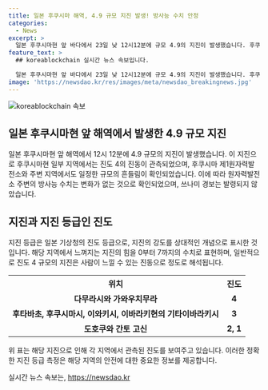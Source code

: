 ```yaml
---
title: 일본 후쿠시마 해역, 4.9 규모 지진 발생! 방사능 수치 안정
categories:
  - News
excerpt: >
  일본 후쿠시마현 앞 바다에서 23일 낮 12시12분에 규모 4.9의 지진이 발생했습니다. 후쿠시마현과 이바라키 등 지역에서 진도 3~4의 흔들림이 발생했지만, 원자력발전소 주변의 방사능 수치는 변화가 없었습니다. 쓰나미 경보는 발령되지 않았으며, 사람들의 느낌이나 주변 물체의 흔들림 정도를 수치로 나타내는 진도는 상대적인 개념으로 0부터 7까지 표시됩니다.
feature_text: >
  ## koreablockchain 실시간 뉴스 속보입니다.

  일본 후쿠시마현 앞 바다에서 23일 낮 12시12분에 규모 4.9의 지진이 발생했습니다. 후쿠시마현과 이바라키 등 지역에서 진도 3~4의 흔들림이 발생했지만, 원자력발전소 주변의 방사능 수치는 변화가 없었습니다. 쓰나미 경보는 발령되지 않았으며, 사람들의 느낌이나 주변 물체의 흔들림 정도를 수치로 나타내는 진도는 상대적인 개념으로 0부터 7까지 표시됩니다.
image: 'https://newsdao.kr/res/images/meta/newsdao_breakingnews.jpg'
---
```


<p><img src="https://newsdao.kr/res/images/meta/newsdao_breakingnews.jpg" alt="koreablockchain 속보" /></p>

<h2 data-ke-size="size26">일본 후쿠시마현 앞 해역에서 발생한 4.9 규모 지진</h2>

<p data-ke-size="size16">일본 후쿠시마현 앞 해역에서 12시 12분에 4.9 규모의 지진이 발생했습니다. 이 지진으로 후쿠시마현 일부 지역에서는 진도 4의 진동이 관측되었으며, 후쿠시마 제1원자력발전소와 주변 지역에서도 일정한 규모의 흔들림이 확인되었습니다. 이에 따라 원자력발전소 주변의 방사능 수치는 변화가 없는 것으로 확인되었으며, 쓰나미 경보는 발령되지 않았습니다.</p>

<h2 data-ke-size="size26">지진과 지진 등급인 진도</h2>

<p data-ke-size="size16">지진 등급은 일본 기상청의 진도 등급으로, 지진의 강도를 상대적인 개념으로 표시한 것입니다. 해당 지역에서 느껴지는 지진의 힘을 0부터 7까지의 수치로 표현하며, 일반적으로 진도 4 규모의 지진은 사람이 느낄 수 있는 진동으로 정도로 해석됩니다.</p>

<table>
  <tr>
    <th>위치</th>
    <th>진도</th>
  </tr>
  <tr>
    <td style="text-align: center; height: 17px;"><b>다무라시와 가와우치무라</b></td>
    <td style="text-align: center; height: 17px;"><b>4</b></td>
  </tr>
  <tr>
    <td style="text-align: center; height: 17px;"><b>후타바초, 후쿠시마시, 이와키시, 이바라키현의 기타이바라키시</b></td>
    <td style="text-align: center; height: 17px;"><b>3</b></td>
  </tr>
  <tr>
    <td style="text-align: center; height: 17px;"><b>도호쿠와 간토 고신</b></td>
    <td style="text-align: center; height: 17px;"><b>2, 1</b></td>
  </tr>
</table>

<p data-ke-size="size16">위 표는 해당 지진으로 인해 각 지역에서 관측된 진도를 보여주고 있습니다. 이러한 정확한 지진 등급 측정은 해당 지역의 안전에 대한 중요한 정보를 제공합니다.</p>
실시간 뉴스 속보는, <a href="https://newsdao.kr" rel="dofollow">https://newsdao.kr</a>


